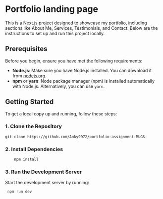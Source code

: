 # Portfolio landing page

This is a Next.js project designed to showcase my portfolio, including sections like About Me, Services, Testimonials, and Contact. Below are the instructions to set up and run this project locally.

## Prerequisites

Before you begin, ensure you have met the following requirements:

- **Node.js**: Make sure you have Node.js installed. You can download it from [nodejs.org](https://nodejs.org/).
- **npm** or **yarn**: Node package manager (npm) is installed automatically with Node.js. Alternatively, you can use `yarn`.

## Getting Started

To get a local copy up and running, follow these steps:

### 1. Clone the Repository

    git clone https://github.com/Anky9972/portfolio-assignment-MUGS-

### 2. Install Dependencies
    
        npm install

### 3. Run the Development Server
   Start the development server by running:
   ```bash
    npm run dev